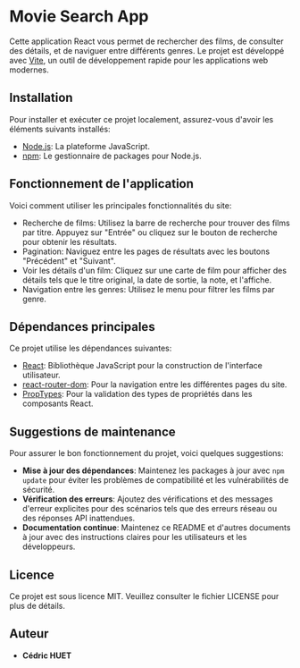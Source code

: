 
# Movie Search App

Cette application React vous permet de rechercher des films, de consulter des détails, et de naviguer entre différents genres. Le projet est développé avec [Vite](https://vitejs.dev/), un outil de développement rapide pour les applications web modernes.

## Installation

Pour installer et exécuter ce projet localement, assurez-vous d'avoir les éléments suivants installés:

- [Node.js](https://nodejs.org/): La plateforme JavaScript.
- [npm](https://www.npmjs.com/): Le gestionnaire de packages pour Node.js.


## Fonctionnement de l'application

Voici comment utiliser les principales fonctionnalités du site:

- Recherche de films: Utilisez la barre de recherche pour trouver des films par titre. Appuyez sur "Entrée" ou cliquez sur le bouton de recherche pour obtenir les résultats.
- Pagination: Naviguez entre les pages de résultats avec les boutons "Précédent" et "Suivant".
- Voir les détails d'un film: Cliquez sur une carte de film pour afficher des détails tels que le titre original, la date de sortie, la note, et l'affiche.
- Navigation entre les genres: Utilisez le menu pour filtrer les films par genre.

## Dépendances principales

Ce projet utilise les dépendances suivantes:

- [React](https://react.dev/): Bibliothèque JavaScript pour la construction de l'interface utilisateur.
- [react-router-dom](https://reactrouter.com/): Pour la navigation entre les différentes pages du site.
- [PropTypes](https://www.npmjs.com/package/prop-types): Pour la validation des types de propriétés dans les composants React.

## Suggestions de maintenance

Pour assurer le bon fonctionnement du projet, voici quelques suggestions:

- **Mise à jour des dépendances**: Maintenez les packages à jour avec `npm update` pour éviter les problèmes de compatibilité et les vulnérabilités de sécurité.
- **Vérification des erreurs**: Ajoutez des vérifications et des messages d'erreur explicites pour des scénarios tels que des erreurs réseau ou des réponses API inattendues.
- **Documentation continue**: Maintenez ce README et d'autres documents à jour avec des instructions claires pour les utilisateurs et les développeurs.

## Licence

Ce projet est sous licence MIT. Veuillez consulter le fichier LICENSE pour plus de détails.

## Auteur

- **Cédric HUET**
